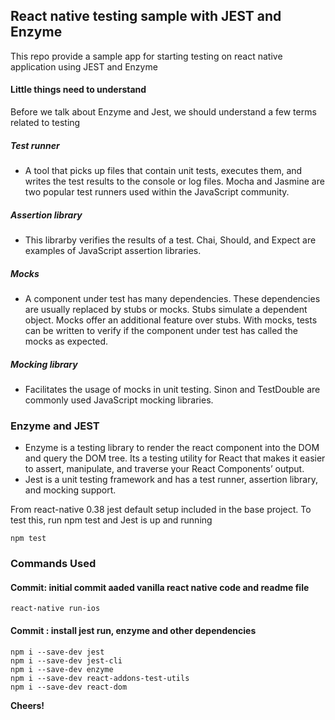 ## React native testing sample with JEST and Enzyme

This repo provide a sample app for starting testing on react native application using JEST and Enzyme


#### Little things need to understand

Before we talk about Enzyme and Jest, we should understand a few terms related to testing

##### Test runner
- A tool that picks up files that contain unit tests, executes them, and writes the test results to the console or log files. Mocha and Jasmine are two popular test runners used within the JavaScript community.
##### Assertion library
- This librarby verifies the results of a test. Chai, Should, and Expect are examples of JavaScript assertion libraries.
##### Mocks
- A component under test has many dependencies. These dependencies are usually replaced by stubs or mocks. Stubs simulate a dependent object. Mocks offer an additional feature over stubs. With mocks, tests can be written to verify if the component under test has called the mocks as expected.
##### Mocking library
- Facilitates the usage of mocks in unit testing. Sinon and TestDouble are commonly used JavaScript mocking libraries.

### Enzyme and JEST
- Enzyme is a testing library to render the react component into the DOM and query the DOM tree. Its a testing utility for React that makes it easier to assert, manipulate, and traverse your React Components’ output.
- Jest is a unit testing framework and has a test runner, assertion library, and mocking support.


From react-native 0.38 jest default setup included in the base project.
To test this, run npm test and Jest is up and running
```
npm test
```
### Commands Used

#### Commit: initial commit aaded vanilla react native code and readme file
```
react-native run-ios
```
#### Commit : install jest run, enzyme and other dependencies
```
npm i --save-dev jest
npm i --save-dev jest-cli
npm i --save-dev enzyme
npm i --save-dev react-addons-test-utils
npm i --save-dev react-dom
```
**Cheers!**
